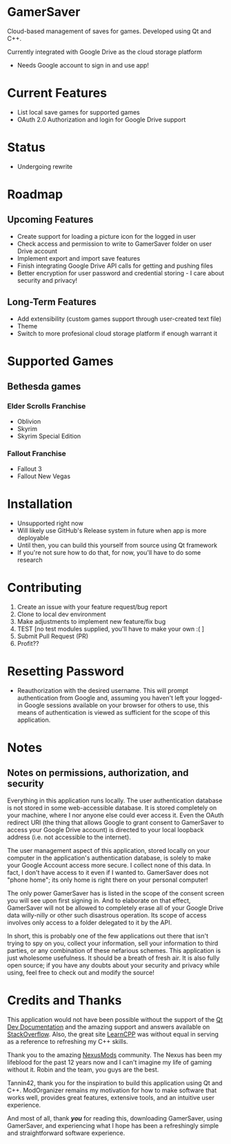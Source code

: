 # GamerSaver
Cloud-based management of saves for games. Developed using Qt and C++.

Currently integrated with Google Drive as the cloud storage platform
* Needs Google account to sign in and use app!

# Current Features
* List local save games for supported games
* OAuth 2.0 Authorization and login for Google Drive support

# Status
* Undergoing rewrite

# Roadmap
## Upcoming Features
* Create support for loading a picture icon for the logged in user
* Check access and permission to write to GamerSaver folder on user Drive account
* Implement export and import save features
* Finish integrating Google Drive API calls for getting and pushing files
* Better encryption for user password and credential storing - I care about security and privacy!

## Long-Term Features
* Add extensibility (custom games support through user-created text file)
* Theme
* Switch to more profesional cloud storage platform if enough warrant it

# Supported Games
## Bethesda games
### Elder Scrolls Franchise
* Oblivion
* Skyrim
* Skyrim Special Edition
### Fallout Franchise
* Fallout 3
* Fallout New Vegas

# Installation
* Unsupported right now
* Will likely use GitHub's Release system in future when app is more deployable
* Until then, you can build this yourself from source using Qt framework
* If you're not sure how to do that, for now, you'll have to do some research

# Contributing
1. Create an issue with your feature request/bug report
2. Clone to local dev environment
3. Make adjustments to implement new feature/fix bug
4. TEST [no test modules supplied, you'll have to make your own :( ]
5. Submit Pull Request (PR)
6. Profit??

# Resetting Password
* Reauthorization with the desired username. This will prompt authentication from Google and, assuming you haven't left your logged-in Google sessions available on your browser for others to use, this means of authentication is viewed as sufficient for the scope of this application.


# Notes
## Notes on permissions, authorization, and security
Everything in this application runs locally. The user authentication database is not stored in some web-accessible database. It is stored completely on your machine, where I nor anyone else could ever access it. Even the OAuth redirect URI (the thing that allows Google to grant consent to GamerSaver to access your Google Drive account) is directed to your local loopback address (i.e. not accessible to the internet).

The user management aspect of this application, stored locally on your computer in the application's authentication database, is solely to make your Google Account access more secure. I collect none of this data. In fact, I don't have access to it even if I wanted to. GamerSaver does not "phone home"; its only home is right there on your personal computer!

The only power GamerSaver has is listed in the scope of the consent screen you will see upon first signing in. And to elaborate on that effect, GamerSaver will not be allowed to completely erase all of your Google Drive data willy-nilly or other such disastrous operation. Its scope of access involves only access to a folder delegated to it by the API.

In short, this is probably one of the few applications out there that isn't trying to spy on you, collect your information, sell your information to third parties, or any combination of these nefarious schemes. This application is just wholesome usefulness. It should be a breath of fresh air. It is also fully open source; if you have any doubts about your security and privacy while using, feel free to check out and modify the source!

# Credits and Thanks
This application would not have been possible without the support of the [Qt Dev Documentation](http://doc.qt.io/) and the amazing support and answers available on [StackOverflow](https://stackoverflow.com/questions/tagged/c%2B%2B). Also, the great site [LearnCPP](http://www.learncpp.com/) was without equal in serving as a reference to refreshing my C++ skills.

Thank you to the amazing [NexusMods](http://www.nexusmods.com/games/?) community. The Nexus has been my lifeblood for the past 12 years now and I can't imagine my life of gaming without it. Robin and the team, you guys are the best.

Tannin42, thank you for the inspiration to build this application using Qt and C++. ModOrganizer remains my motivation for how to make software that works well, provides great features, extensive tools, and an intuitive user experience.

And most of all, thank ***you*** for reading this, downloading GamerSaver, using GamerSaver, and experiencing what I hope has been a refreshingly simple and straightforward software experience.

